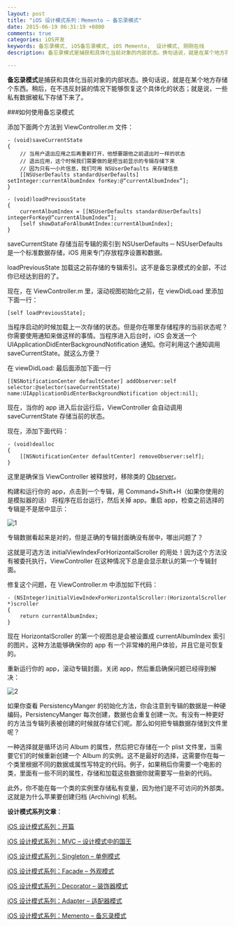 ```yaml
---
layout: post
title: "iOS 设计模式系列：Memento – 备忘录模式"
date: 2015-06-19 06:31:19 +0800
comments: true
categories: iOS开发
keywords: 备忘录模式, iOS备忘录模式, iOS Memento,  设计模式, 刚刚在线
description: 备忘录模式是捕获和具体化当前对象的内部状态。换句话说，就是在某个地方存储个东西。稍后，在不违反封装的情况下能够恢复这个具体化的状态；就是说，一些私有数据被私下存储下来了。

---
```


**备忘录模式**是捕获和具体化当前对象的内部状态。换句话说，就是在某个地方存储个东西。稍后，在不违反封装的情况下能够恢复这个具体化的状态；就是说，一些私有数据被私下存储下来了。

###如何使用备忘录模式

添加下面两个方法到 ViewController.m 文件：

	- (void)saveCurrentState
	{
	    // 当用户退出应用之后再重新打开，他想要跟他之前退出时一样的状态
	    // 退出应用，这个时候我们需要做的是把当前显示的专辑存储下来
	    // 因为只有一小片信息，我们可用 NSUserDefaults 来存储信息
	    [[NSUserDefaults standardUserDefaults] setInteger:currentAlbumIndex forKey:@“currentAlbumIndex”];
	}
	
	- (void)loadPreviousState
	{
	    currentAlbumIndex = [[NSUserDefaults standardUserDefaults] integerForKey@“currentAlbumIndex”];
	    [self showDataForAlbumAtIndex:currentAlbumIndex];
	}

saveCurrentState 存储当前专辑的索引到 NSUserDefaults ─ NSUserDefaults 是一个标准数据存储，iOS 用来专门存放程序设置和数据。

loadPreviousState 加载这之前存储的专辑索引。这不是备忘录模式的全部，不过你已经达到目的了。

现在，在 ViewController.m 里，滚动视图初始化之前，在 viewDidLoad 里添加下面一行：

	[self loadPreviousState];

当程序启动的时候加载上一次存储的状态。但是你在哪里存储程序的当前状态呢？你需要使用通知来做这样的事情。当程序进入后台时，iOS 会发送一个 UIApplicationDidEnterBackgroundNotification 通知。你可利用这个通知调用 saveCurrentState。就这么方便？

在 viewDidLoad: 最后面添加下面一行

	[[NSNotificationCenter defaultCenter] addObserver:self selector:@selector(saveCurrentState) name:UIApplicationDidEnterBackgroundNotification object:nil];

现在，当你的 app 进入后台运行后，ViewController 会自动调用 saveCurrentState 存储当前的状态。

现在，添加下面代码：

	- (void)dealloc
	{
	    [[NSNotificationCenter defaultCenter] removeObserver:self];
	}

这里是确保当 ViewController 被释放时，移除类的 [Observer](http://www.superqq.com/blog/2015/06/05/ios-kvogai-shu-yu-shi-jian/)。

构建和运行你的 app，点击到一个专辑，用 Command+Shift+H（如果你使用的是模拟器的话） 将程序在后台运行，然后关掉 app。重启 app，检查之前选择的专辑是不是居中显示：

![1](http://cdn3.raywenderlich.com/wp-content/uploads/2013/09/2013-09-02_10-51-27-214x320.png)

专辑数据看起来是对的，但是正确的专辑封面确没有居中，哪出问题了？

这就是可选方法 initialViewIndexForHorizontalScroller 的用处！因为这个方法没有被委托执行，ViewController 在这种情况下总是会显示默认的第一个专辑封面。

修复这个问题，在 ViewController.m 中添加如下代码：

	- (NSInteger)initialViewIndexForHorizontalScroller:(HorizontalScroller *)scroller
	{
	    return currentAlbumIndex;
	}

现在 HorizontalScroller 的第一个视图总是会被设置成 currentAlbumIndex 索引的图片。这种方法能够确保你的 app 有一个非常棒的用户体验，并且它是可恢复的。

重新运行你的 app，滚动专辑封面，关闭 app，然后重启确保问题已经得到解决：

![2](http://cdn5.raywenderlich.com/wp-content/uploads/2013/09/2013-09-02_10-56-59-214x320.png)

如果你查看 PersistencyManger 的初始化方法，你会注意到专辑的数据是一种硬编码，PersistencyManger 每次创建，数据也会重复创建一次。有没有一种更好的方法当专辑列表被创建的时候就存储它们呢。那么如何把专辑数据存储到文件里呢？

一种选择就是循环访问 Album 的属性，然后把它存储在一个 plist 文件里，当需要它们的时候重新创建一个 Album 的实例。这不是最好的选择，这需要你在每一个类里根据不同的数据或属性写特定的代码。例子，如果稍后你需要一个电影的类，里面有一些不同的属性，存储和加载这些数据你就需要写一些新的代码。

此外，你不能在每一个类的实例里存储私有变量，因为他们是不可访问的外部类。这就是为什么苹果要创建归档 (Archiving) 机制。


**设计模式系列文章**：

[iOS 设计模式系列：开篇](http://www.superqq.com/blog/2015/06/10/ios-she-ji-mo-shi-xi-lie-:kai-pian/)

[iOS 设计模式系列：MVC – 设计模式中的国王](http://www.superqq.com/blog/2015/06/11/ios-she-ji-mo-shi-xi-lie-:mvc-she-ji-mo-shi-zhong-de-guo-wang/)

[iOS 设计模式系列：Singleton – 单例模式](http://www.superqq.com/blog/2015/06/13/ios-she-ji-mo-shi-xi-lie-:singleton-dan-li-mo-shi/)

[iOS 设计模式系列：Facade – 外观模式](http://www.superqq.com/blog/2015/06/15/ios-she-ji-mo-shi-xi-lie-:facade-wai-guan-mo-shi/)

[iOS 设计模式系列：Decorator – 装饰器模式](http://www.superqq.com/blog/2015/06/16/ios-she-ji-mo-shi-xi-lie-:decorator-zhuang-shi-qi-mo-shi/)

[iOS 设计模式系列：Adapter – 适配器模式](http://www.superqq.com/blog/2015/06/17/ios-she-ji-mo-shi-xi-lie-:adapter-gua-pei-qi-mo-shi/)

[iOS 设计模式系列：Memento – 备忘录模式](http://www.superqq.com/blog/2015/06/19/ios-she-ji-mo-shi-xi-lie-:memento-bei-wang-lu-mo-shi/)